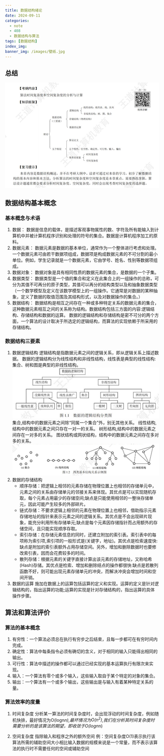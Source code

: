 ```yaml
---
title: 数据结构绪论
date: 2024-09-11
categories:
  - note
  - 408
  - 数据结构与算法
tags: [数据结构]
index_img:
banner_img: /images/壁纸.jpg
---
```


## 总结

![绪论总结](../images/数据结构绪论/绪论总.png)

## 数据结构基本概念

### 基本概念与术语

1. 数据：
   数据是信息的载体，是描述客观事物属性的数、字符及所有能输入到计算机中并被计算机程序识别和处理的符号的集合。数据是计算机程序加工的原料。
2. 数据元素：
   数据元素是数据的基本单位，通常作为一个整体进行考虑和处理。一个数据元素可由若干数据项组成，数据项是构成数据元素的不可分割的最小单位。例如，学生记录就是一个数据元素，它由学号、姓名、性别等数据项组成。
3. 数据对象：
   数据对象是具有相同性质的数据元素的集合，是数据的一个子集。
4. 数据类型：
   数据类型是一个值的集合和定义在此集合上的一组操作的总称，可分为其值不可再分的原子类型，其值可以再分的结构类型以及和抽象数据类型（一个数学模型及定义在该数学模型上的一组操作。它通常是对数据的某种抽象，定义了数据的取值范围及其结构形式，以及对数据操作的集合。）
5. 数据结构：
   数据结构是相互之间存在一种或多种特定关系的数据元素的集合，这种数据元素相互之间的关系称为结构。数据结构包括三方面的内容:逻辑结构、存储结构和数据的运算。
   数据的逻辑结构和存储结构是密不可分的两个方面，一个算法的设计取决于所选定的逻辑结构，而算法的实现依赖于所采用的存储结构。

### 数据结构三要素

1. 数据逻辑结构
   逻辑结构是指数据元素之间的逻辑关系，即从逻辑关系上描述数据。
   数据的逻辑结构分为线性结构和非线性结构，线性表是典型的线性结构:集合、树和图是典型的非线性结构。
   ![数据的逻辑结构分类图](<../images/数据结构绪论/1.1 数据的逻辑结构分类图.png>)
   集合,结构中的数据元素之间除“同属一个集合”外，别无其他关系。
   线性结构,结构中的数据元素之间只存在一对一的关系。
   树形结构,结构中的数据元素之间存在一对多的关系。
   图状结构或网状结构，结构中的数据元素之间存在多对多的关系。
   ![四类基本关系实例图](../images/计算机系统概述/1.2四类基本结构关系示例图.png)
2. 数据的存储结构
   - 顺序存储：把逻辑上相邻的元素存储在物理位置上也相邻的存储单元中，元素之间的关系由存储单元的邻接关系来体现。其优点是可以实现随机存取，每个元素占用最少的存储空间;缺点是只能使用相邻的一整块存储单元，因此可能产生较多的外部碎片。
   - 链式存储：不要求逻辑上相邻的元素在物理位置上也相邻，借助指示元素存储地址的指针来表示元素之间的逻辑关系。其优点是不会出现碎片现象，能充分利用所有存储单元;缺点是每个元素因存储指针而占用额外的存储空间，且只能实现顺序存取。
   - 索引存储：在存储元素信息的同时，还建立附加的索引表。索引表中的每项称为索引项,索引项的一般形式是(关键字，地址)。其优点是检索速度快:缺点是附加的索引表额外占用存储空间。另外，增加和删除数据时也要修改索引表，因而会花费较多的时间。
   - 散列存储：根据元素的关键字直接计算出该元素的存储地址，又称哈希(Hash)存储。其优点是检索、增加和删除结点的操作都很快:缺点是若散列函数不好，则可能出现元素存储单元的冲突，而解决冲突会增加时间和空间开销。
3. 数据的运算
   施加在数据上的运算包括运算的定义和实现。运算的定义是针对逻辑结构的，指出运算的功能;运算的实现是针对存储结构的，指出运算的具体操作步骤。

## 算法和算法评价

### 算法的基本概念

1. 有穷性：一个算法必须总在执行有穷步之后结束，且每一步都可在有穷时间内完成。
2. 确定性：算法中每条指令必须有确切的含义，对于相同的输入只能得出相同的输出。
3. 可行性：算法中描述的操作都可以通过已经实现的基本运算执行有限次来实现。
4. 输入：一个算法有零个或多个输入，这些输入取自于某个特定的对象的集合。
5. 输出：一个算法有一个或多个输出，这些输出是与输入有着某种特定关系的量。

### 算法效率的度量

1. 时间复杂度
  分析某一算法的时间复杂度时，会出现浮动的时间复杂度，例如随机快排，最好情况为O(logn*n),最坏情况为$O(n^2)$,我们在分析其时间复杂度时需要分析的是该算法的期望，即收敛于O(logn*n)

2. 空间复杂度
   指除输入和程序之外的额外空间
   例：空间复杂度O(1)表示执行该算法所需的辅助空间大小相比输入数据的规模来说是一个常量，而不表示该算法的执行时不需要任何的空间或辅助空间
